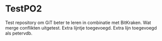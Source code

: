 TestPO2
=============================
Test repository om GiT beter te leren in combinatie met BitKraken.
Wat merge conflikten uitgetest. 
Extra lijntje toegevoegd.
Extra lijn toegevoegd als petervdb.
